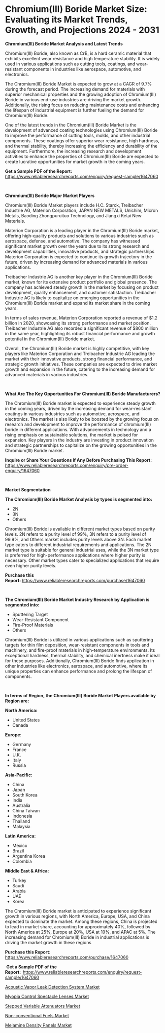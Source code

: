 <p><h1>Chromium(III) Boride Market Size: Evaluating its Market Trends, Growth, and Projections 2024 - 2031</h1></p><p><strong>Chromium(III) Boride Market Analysis and Latest Trends</strong></p>
<p><p>Chromium(III) Boride, also known as CrB, is a hard ceramic material that exhibits excellent wear resistance and high temperature stability. It is widely used in various applications such as cutting tools, coatings, and wear-resistant components in industries like aerospace, automotive, and electronics.</p><p>The Chromium(III) Boride Market is expected to grow at a CAGR of 9.7% during the forecast period. The increasing demand for materials with superior mechanical properties and the growing adoption of Chromium(III) Boride in various end-use industries are driving the market growth. Additionally, the rising focus on reducing maintenance costs and enhancing the lifespan of industrial equipment is further fueling the demand for Chromium(III) Boride.</p><p>One of the latest trends in the Chromium(III) Boride Market is the development of advanced coating technologies using Chromium(III) Boride to improve the performance of cutting tools, molds, and other industrial components. These coatings offer superior wear resistance, high hardness, and thermal stability, thereby increasing the efficiency and durability of the equipment. Furthermore, the increasing research and development activities to enhance the properties of Chromium(III) Boride are expected to create lucrative opportunities for market growth in the coming years.</p></p>
<p><strong>Get a Sample PDF of the Report:&nbsp;</strong> <a href="https://www.reliableresearchreports.com/enquiry/request-sample/1647060">https://www.reliableresearchreports.com/enquiry/request-sample/1647060</a></p>
<p>&nbsp;</p>
<p><strong>Chromium(III) Boride Major Market Players</strong></p>
<p><p>Chromium(III) Boride Market players include H.C. Starck, Treibacher Industrie AG, Materion Corporation, JAPAN NEW METALS, Unichim, Micron Metals, Baoding Zhongpuruituo Technology, and Jiangxi Ketai New Materials. </p><p>Materion Corporation is a leading player in the Chromium(III) Boride market, offering high-quality products and solutions to various industries such as aerospace, defense, and automotive. The company has witnessed significant market growth over the years due to its strong research and development capabilities, innovative products, and strategic partnerships. Materion Corporation is expected to continue its growth trajectory in the future, driven by increasing demand for advanced materials in various applications.</p><p>Treibacher Industrie AG is another key player in the Chromium(III) Boride market, known for its extensive product portfolio and global presence. The company has achieved steady growth in the market by focusing on product development, quality enhancement, and customer satisfaction. Treibacher Industrie AG is likely to capitalize on emerging opportunities in the Chromium(III) Boride market and expand its market share in the coming years.</p><p>In terms of sales revenue, Materion Corporation reported a revenue of $1.2 billion in 2020, showcasing its strong performance and market position. Treibacher Industrie AG also recorded a significant revenue of $800 million in the same year, highlighting its robust financial performance and growth potential in the Chromium(III) Boride market.</p><p>Overall, the Chromium(III) Boride market is highly competitive, with key players like Materion Corporation and Treibacher Industrie AG leading the market with their innovative products, strong financial performance, and strategic growth initiatives. These companies are expected to drive market growth and expansion in the future, catering to the increasing demand for advanced materials in various industries.</p></p>
<p>&nbsp;</p>
<p><strong>What Are The Key Opportunities For Chromium(III) Boride Manufacturers?</strong></p>
<p><p>The Chromium(III) Boride market is expected to experience steady growth in the coming years, driven by the increasing demand for wear-resistant coatings in various industries such as automotive, aerospace, and electronics. The market is also likely to be boosted by the growing focus on research and development to improve the performance of chromium(III) boride in different applications. With advancements in technology and a rising emphasis on sustainable solutions, the market is poised for expansion. Key players in the industry are investing in product innovation and strategic partnerships to capitalize on the growing opportunities in the Chromium(III) Boride market.</p></p>
<p><strong>Inquire or Share Your Questions If Any Before Purchasing This Report:</strong> <a href="https://www.reliableresearchreports.com/enquiry/pre-order-enquiry/1647060">https://www.reliableresearchreports.com/enquiry/pre-order-enquiry/1647060</a></p>
<p>&nbsp;</p>
<p><strong>Market Segmentation</strong></p>
<p><strong>The Chromium(III) Boride Market Analysis by types is segmented into:</strong></p>
<p><ul><li>2N</li><li>3N</li><li>Others</li></ul></p>
<p><p>Chromium(III) Boride is available in different market types based on purity levels. 2N refers to a purity level of 99%, 3N refers to a purity level of 99.9%, and Others market includes purity levels above 3N. Each market type caters to different industrial requirements and applications. The 2N market type is suitable for general industrial uses, while the 3N market type is preferred for high-performance applications where higher purity is necessary. Other market types cater to specialized applications that require even higher purity levels.</p></p>
<p><strong>Purchase this Report:&nbsp;</strong><a href="https://www.reliableresearchreports.com/purchase/1647060">https://www.reliableresearchreports.com/purchase/1647060</a></p>
<p>&nbsp;</p>
<p><strong>The Chromium(III) Boride Market Industry Research by Application is segmented into:</strong></p>
<p><ul><li>Sputtering Target</li><li>Wear-Resistant Component</li><li>Fire-Proof Materials</li><li>Others</li></ul></p>
<p><p>Chromium(III) Boride is utilized in various applications such as sputtering targets for thin film deposition, wear-resistant components in tools and machinery, and fire-proof materials in high-temperature environments. Its exceptional hardness, thermal stability, and chemical inertness make it ideal for these purposes. Additionally, Chromium(III) Boride finds application in other industries like electronics, aerospace, and automotive, where its unique properties can enhance performance and prolong the lifespan of components.</p></p>
<p>&nbsp;</p>
<p><strong>In terms of Region, the Chromium(III) Boride Market Players available by Region are:</strong></p>
<p>
    <p> <strong> North America: </strong>
        <ul>
            <li>United States</li>
            <li>Canada</li>
        </ul>
        </p> 
    <p> <strong> Europe: </strong>
        <ul>
            <li>Germany</li>
            <li>France</li>
            <li>U.K.</li>
            <li>Italy</li>
            <li>Russia</li>
        </ul>
        </p> 
    <p> <strong> Asia-Pacific: </strong>
        <ul>
            <li>China</li>
            <li>Japan</li>
            <li>South Korea</li>
            <li>India</li>
            <li>Australia</li>
            <li>China Taiwan</li>
            <li>Indonesia</li>
            <li>Thailand</li>
            <li>Malaysia</li>
        </ul>
        </p> 
    <p> <strong> Latin America: </strong>
        <ul>
            <li>Mexico</li>
            <li>Brazil</li>
            <li>Argentina Korea</li>
            <li>Colombia</li>
        </ul>
        </p> 
    <p> <strong> Middle East & Africa: </strong>
        <ul>
            <li>Turkey</li>
            <li>Saudi</li>
            <li>Arabia</li>
            <li>UAE</li>
            <li>Korea</li>
        </ul>
    </p>
    </p>
<p><p>The Chromium(III) Boride market is anticipated to experience significant growth in various regions, with North America, Europe, USA, and China expected to dominate the market. Among these regions, China is projected to lead in market share, accounting for approximately 40%, followed by North America at 25%, Europe at 20%, USA at 10%, and APAC at 5%. The increasing demand for Chromium(III) Boride in industrial applications is driving the market growth in these regions.</p></p>
<p><strong>Purchase this Report: </strong><a href="https://www.reliableresearchreports.com/purchase/1647060">https://www.reliableresearchreports.com/purchase/1647060</a></p>
<p>&nbsp;<strong>Get a Sample PDF of the Report:&nbsp;&nbsp;</strong><a href="https://www.reliableresearchreports.com/enquiry/request-sample/1647060">https://www.reliableresearchreports.com/enquiry/request-sample/1647060</a></p>
<p><strong></strong></p>
<p><p><a href="https://issuu.com/reportprime-2/docs/acoustic-vapor-leak-detection-system-market-size-2">Acoustic Vapor Leak Detection System Market</a></p><p><a href="https://view.publitas.com/reportprime-1/myopia-control-spectacle-lenses-market-research-report-provides-thorough-industry-overview-which-offers-an-in-depth-analysis-of-product-trends-and-new-market-divisions/">Myopia Control Spectacle Lenses Market</a></p><p><a href="https://gratis-rainforest-2ca.notion.site/Stepped-Variable-Attenuators-Market-Size-and-Examines-its-Market-Scope-with-a-Primary-Focus-on-Gro-11aec16ef8184ef6bed4da17ea9d21df">Stepped Variable Attenuators Market</a></p><p><a href="https://github.com/okotobwrhuteie/Market-Research-Report-List-1/blob/main/non-conventional-fuels-market.md">Non-conventional Fuels Market</a></p><p><a href="https://metal-farmhouse-e95.notion.site/Melamine-Density-Panels-Market-Research-Report-The-Key-To-Successful-Business-Strategy-Forecasted-f-cc3e7e071d494382b48a3e8b59d348c0">Melamine Density Panels Market</a></p></p>